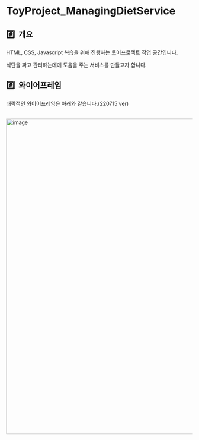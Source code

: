 # ToyProject_ManagingDietService

## #️⃣  개요

HTML, CSS, Javascript 복습을 위해 진행하는 토이프로젝트 작업 공간입니다.

식단을 짜고 관리하는데에 도움을 주는 서비스를 만들고자 합니다.

## #️⃣  와이어프레임

대략적인 와이어프레임은 아래와 같습니다.(220715 ver)

<br>

<img width="849" alt="image" src="https://user-images.githubusercontent.com/103102946/179232110-c4228234-e15e-4657-8f06-235c1da51f3f.png">
